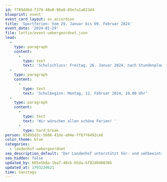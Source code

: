 ```yaml
---
id: f789d86d-f379-48e0-98a0-85efa1a823d4
blueprint: event
event_card_layout: as_accordion
title: 'Sportferien: Vom 29. Januar bis 09. Februar 2024'
event_date: '2024-01-29'
file: lottie/event-uebergeordnet.json
lead:
  -
    type: paragraph
    content:
      -
        type: text
        text: 'Schulschluss: Freitag, 26. Januar 2024, nach Stundenplan'
  -
    type: paragraph
    content:
      -
        type: text
        text: 'Schulbeginn: Montag, 12. Februar 2024, 10.00 Uhr'
  -
    type: paragraph
    content:
      -
        type: text
        text: 'Wir wünschen allen schöne Ferien! '
      -
        type: hard_break
person: 85495d3c-5606-41de-a04e-ff67f6492ce6
color_theme: blue
categories:
  - landenhof-uebergeordnet
seo_description_default: 'Der Landenhof unterstützt hör- und sehbeeinträchtigte Kinder & Jugendliche in ihrem selbstbestimmten Leben durch Förderung ihrer Fähigkeiten & Entwicklung'
seo_hidden: false
updated_by: 685e5b8a-1ba7-40cb-b5da-6f92d040030b
updated_at: 1703234621
time: Ganztags
---
```

